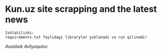 # Kun.uz site scrapping and the latest news
```
Ishlatilishi:
requirements.txt faylidagi librarylar yuklanadi va run qilinadi!
```

*Avazbek Avliyoqulov*